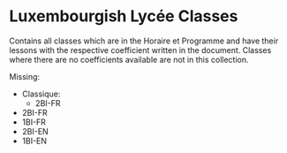 # Luxembourgish Lycée Classes
Contains all classes which are in the Horaire et Programme and have their lessons with the respective coefficient written in the document.
Classes where there are no coefficients available are not in this collection.

Missing:
- Classique:
    - 2BI-FR
- 2BI-FR
- 1BI-FR
- 2BI-EN
- 1BI-EN
